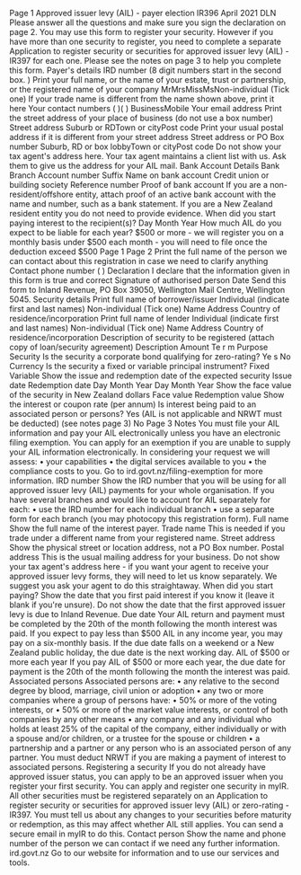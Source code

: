 Page 1 Approved issuer levy (AIL) - payer election IR396 April 2021 DLN Please answer all the questions and make sure you sign the declaration on page 2. You may use this form to register your security. However if you have more than one security to register, you need to complete a separate Application to register security or securities for approved issuer levy (AIL) - IR397 for each one. Please see the notes on page 3 to help you complete this form. Payer's details IRD number (8 digit numbers start in the second box. ) Print your full name, or the name of your estate, trust or partnership, or the registered name of your company MrMrsMissMsNon-individual (Tick one) If your trade name is different from the name shown above, print it here Your contact numbers ( )( ) BusinessMobile Your email address Print the street address of your place of business (do not use a box number) Street address Suburb or RDTown or cityPost code Print your usual postal address if it is different from your street address Street address or PO Box number Suburb, RD or box lobbyTown or cityPost code Do not show your tax agent's address here. Your tax agent maintains a client list with us. Ask them to give us the address for your AIL mail. Bank Account Details Bank Branch Account number Suffix Name on bank account Credit union or building society Reference number Proof of bank account If you are a non-resident/offshore entity, attach proof of an active bank account with the name and number, such as a bank statement. If you are a New Zealand resident entity you do not need to provide evidence. When did you start paying interest to the recipient(s)? Day Month Year How much AIL do you expect to be liable for each year? $500 or more - we will register you on a monthly basis under $500 each month - you will need to file once the deduction exceed $500 Page 1 Page 2 Print the full name of the person we can contact about this registration in case we need to clarify anything Contact phone number ( ) Declaration I declare that the information given in this form is true and correct Signature of authorised person Date Send this form to Inland Revenue, PO Box 39050, Wellington Mail Centre, Wellington 5045. Security details Print full name of borrower/issuer Individual (indicate first and last names) Non-individual (Tick one) Name Address Country of residence/incorporation Print full name of lender Individual (indicate first and last names) Non-individual (Tick one) Name Address Country of residence/incorporation Description of security to be registered (attach copy of loan/security agreement) Description Amount Te r m Purpose Security Is the security a corporate bond qualifying for zero-rating? Ye s No Currency Is the security a fixed or variable principal instrument? Fixed Variable Show the issue and redemption date of the expected security Issue date Redemption date Day Month Year Day Month Year Show the face value of the security in New Zealand dollars Face value Redemption value Show the interest or coupon rate (per annum) Is interest being paid to an associated person or persons? Yes (AIL is not applicable and NRWT must be deducted) (see notes page 3) No Page 3 Notes You must file your AIL information and pay your AIL electronically unless you have an electronic filing exemption. You can apply for an exemption if you are unable to supply your AIL information electronically. In considering your request we will assess: • your capabilities • the digital services available to you • the compliance costs to you. Go to ird.govt.nz/filing-exemption for more information. IRD number Show the IRD number that you will be using for all approved issuer levy (AIL) payments for your whole organisation. If you have several branches and would like to account for AIL separately for each: • use the IRD number for each individual branch • use a separate form for each branch (you may photocopy this registration form). Full name Show the full name of the interest payer. Trade name This is needed if you trade under a different name from your registered name. Street address Show the physical street or location address, not a PO Box number. Postal address This is the usual mailing address for your business. Do not show your tax agent's address here - if you want your agent to receive your approved issuer levy forms, they will need to let us know separately. We suggest you ask your agent to do this straightaway. When did you start paying? Show the date that you first paid interest if you know it (leave it blank if you're unsure). Do not show the date that the first approved issuer levy is due to Inland Revenue. Due date Your AIL return and payment must be completed by the 20th of the month following the month interest was paid. If you expect to pay less than $500 AIL in any income year, you may pay on a six-monthly basis. If the due date falls on a weekend or a New Zealand public holiday, the due date is the next working day. AIL of $500 or more each year If you pay AIL of $500 or more each year, the due date for payment is the 20th of the month following the month the interest was paid. Associated persons Associated persons are: • any relative to the second degree by blood, marriage, civil union or adoption • any two or more companies where a group of persons have: • 50% or more of the voting interests, or • 50% or more of the market value interests, or control of both companies by any other means • any company and any individual who holds at least 25% of the capital of the company, either individually or with a spouse and/or children, or a trustee for the spouse or children • a partnership and a partner or any person who is an associated person of any partner. You must deduct NRWT if you are making a payment of interest to associated persons. Registering a security If you do not already have approved issuer status, you can apply to be an approved issuer when you register your first security. You can apply and register one security in myIR. All other securities must be registered separately on an Application to register security or securities for approved issuer levy (AIL) or zero-rating - IR397. You must tell us about any changes to your securities before maturity or redemption, as this may affect whether AIL still applies. You can send a secure email in myIR to do this. Contact person Show the name and phone number of the person we can contact if we need any further information. ird.govt.nz Go to our website for information and to use our services and tools.